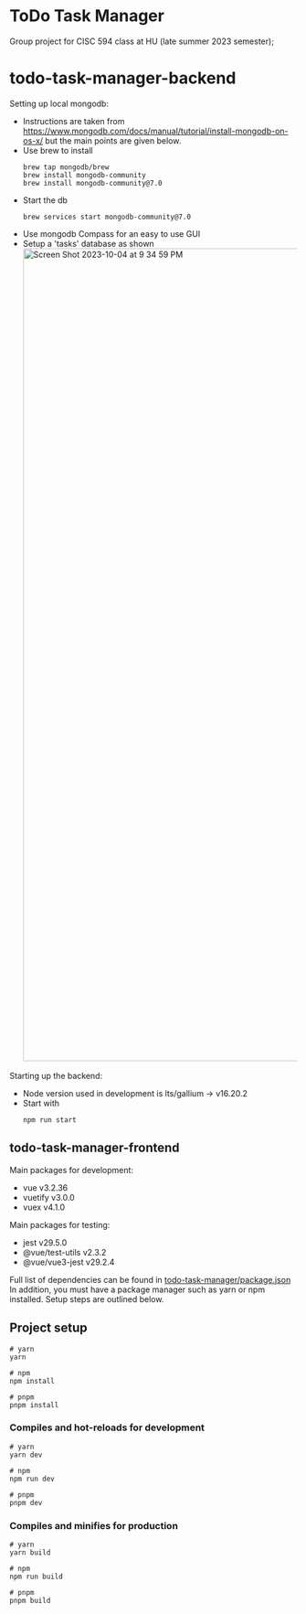 # ToDo Task Manager
Group project for CISC 594 class at HU (late summer 2023  semester);

# todo-task-manager-backend

Setting up local mongodb:
- Instructions are taken from https://www.mongodb.com/docs/manual/tutorial/install-mongodb-on-os-x/ but the main points are given below.
- Use brew to install
  ```
  brew tap mongodb/brew
  brew install mongodb-community
  brew install mongodb-community@7.0
  ```
- Start the db
  ```
  brew services start mongodb-community@7.0
  ```
- Use mongodb Compass for an easy to use GUI
- Setup a 'tasks' database as shown <img width="1422" alt="Screen Shot 2023-10-04 at 9 34 59 PM" src="https://github.com/arghp/tdl/assets/25332557/44ed1eac-a214-430e-94e7-f196d07dd8ce">

Starting up the backend:
- Node version used in development is lts/gallium -> v16.20.2
- Start with
  ```
  npm run start
  ```

## todo-task-manager-frontend

Main packages for development:
- vue v3.2.36
- vuetify v3.0.0
- vuex v4.1.0

Main packages for testing:
- jest v29.5.0
- @vue/test-utils v2.3.2
- @vue/vue3-jest v29.2.4

Full list of dependencies can be found in [todo-task-manager/package.json](package.json)  
In addition, you must have a package manager such as yarn or npm installed. Setup steps are outlined below.

## Project setup

```
# yarn
yarn

# npm
npm install

# pnpm
pnpm install
```

### Compiles and hot-reloads for development

```
# yarn
yarn dev

# npm
npm run dev

# pnpm
pnpm dev
```

### Compiles and minifies for production

```
# yarn
yarn build

# npm
npm run build

# pnpm
pnpm build
```
